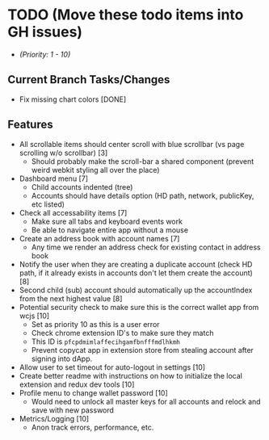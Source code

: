 # TODO (Move these todo items into GH issues)
* _(Priority: 1 - 10)_

## Current Branch Tasks/Changes
* Fix missing chart colors [DONE]

## Features
* All scrollable items should center scroll with blue scrollbar (vs page scrolling w/o scrollbar) [3]
  - Should probably make the scroll-bar a shared component (prevent weird webkit styling all over the place)
* Dashboard menu [7]
  - Child accounts indented (tree)
  - Accounts should have details option (HD path, network, publicKey, etc listed)
* Check all accessability items [7]
  - Make sure all tabs and keyboard events work
  - Be able to navigate entire app without a mouse
* Create an address book with account names [7]
  - Any time we render an address check for existing contact in address book
* Notify the user when they are creating a duplicate account (check HD path, if it already exists in accounts don't let them create the account) [8]
* Second child (sub) account should automatically up the accountIndex from the next highest value [8]
* Potential security check to make sure this is the correct wallet app from wcjs [10]
  - Set as priority 10 as this is a user error
  - Check chrome extension ID's to make sure they match
  - This ID is `pfcpdmimlaffecihgamfbnfffmdlhkmh`
  - Prevent copycat app in extension store from stealing account after signing into dApp.
* Allow user to set timeout for auto-logout in settings [10]
* Create better readme with instructions on how to initialize the local extension and redux dev tools [10]
* Profile menu to change wallet password [10]
  - Would need to unlock all master keys for all accounts and relock and save with new password
* Metrics/Logging [10]
  - Anon track errors, performance, etc.
